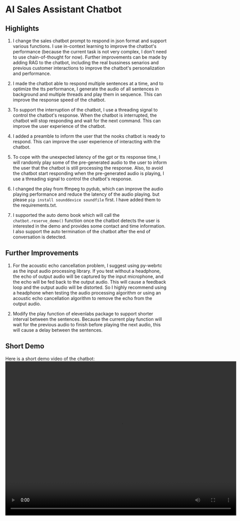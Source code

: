 # AI Sales Assistant Chatbot

## Highlights

1. I change the sales chatbot prompt to respond in json format and support various functions. I use in-context learning to improve the chatbot's performance (because the current task is not very complex, I don't need to use chain-of-thought for now). Further improvements can be made by adding RAG to the chatbot, including the real bussiness senarios and previous customer interactions to improve the chatbot's personalization and performance.

2. I made the chatbot able to respond multiple sentences at a time, and to optimize the tts performance, I generate the audio of all sentences in background and multiple threads and play them in sequence. This can improve the response speed of the chatbot.

3. To support the interruption of the chatbot, I use a threading signal to control the chatbot's response. When the chatbot is interrupted, the chatbot will stop responding and wait for the next command. This can improve the user experience of the chatbot.

4. I added a preamble to inform the user that the nooks chatbot is ready to respond. This can improve the user experience of interacting with the chatbot.

5. To cope with the unexpected latency of the gpt or tts response time, I will randomly play some of the pre-generated audio to the user to inform the user that the chatbot is still processing the response. Also, to avoid the chatbot start responding when the pre-generated audio is playing, I use a threading signal to control the chatbot's response.

6. I changed the play from ffmpeg to pydub, which can improve the audio playing performance and reduce the latency of the audio playing. but please `pip install sounddevice soundfile` first. I have added them to the requirements.txt.

7. I supported the auto demo book which will call the `chatbot.reserve_demo()` function once the chatbot detects the user is interested in the demo and provides some contact and time information. I also support the auto termination of the chatbot after the end of conversation is detected.

## Further Improvements

1. For the acoustic echo cancellation problem, I suggest using py-webrtc as the input audio processing library. If you test without a headphone, the echo of output audio will be captured by the input microphone, and the echo will be fed back to the output audio. This will cause a feedback loop and the output audio will be distorted. So I highly recommend using a headphone when testing the audio processing algorithm or using an acoustic echo cancellation algorithm to remove the echo from the output audio.

2. Modify the play function of elevenlabs package to support shorter interval between the sentences. Because the current play function will wait for the previous audio to finish before playing the next audio, this will cause a delay between the sentences.

## Short Demo

Here is a short demo video of the chatbot:
<video width="720" height="480" controls>
  <source src="assets/demo_video.mp4" type="video/mp4">
  Your browser does not support the video tag.
</video>
